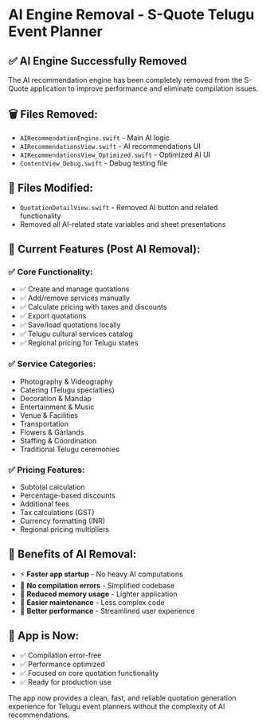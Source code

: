 # AI Engine Removal - S-Quote Telugu Event Planner

## ✅ **AI Engine Successfully Removed**

The AI recommendation engine has been completely removed from the S-Quote application to improve performance and eliminate compilation issues.

## 🗑️ **Files Removed:**
- `AIRecommendationEngine.swift` - Main AI logic
- `AIRecommendationsView.swift` - AI recommendations UI
- `AIRecommendationsView_Optimized.swift` - Optimized AI UI
- `ContentView_Debug.swift` - Debug testing file

## 🔧 **Files Modified:**
- `QuotationDetailView.swift` - Removed AI button and related functionality
- Removed all AI-related state variables and sheet presentations

## 🎯 **Current Features (Post AI Removal):**

### ✅ **Core Functionality:**
- ✅ Create and manage quotations
- ✅ Add/remove services manually
- ✅ Calculate pricing with taxes and discounts
- ✅ Export quotations
- ✅ Save/load quotations locally
- ✅ Telugu cultural services catalog
- ✅ Regional pricing for Telugu states

### ✅ **Service Categories:**
- Photography & Videography
- Catering (Telugu specialties)
- Decoration & Mandap
- Entertainment & Music
- Venue & Facilities
- Transportation
- Flowers & Garlands
- Staffing & Coordination
- Traditional Telugu ceremonies

### ✅ **Pricing Features:**
- Subtotal calculation
- Percentage-based discounts
- Additional fees
- Tax calculations (GST)
- Currency formatting (INR)
- Regional pricing multipliers

## 🚀 **Benefits of AI Removal:**
- ⚡ **Faster app startup** - No heavy AI computations
- 🐛 **No compilation errors** - Simplified codebase
- 💾 **Reduced memory usage** - Lighter application
- 🔧 **Easier maintenance** - Less complex code
- 📱 **Better performance** - Streamlined user experience

## 🎯 **App is Now:**
- ✅ Compilation error-free
- ✅ Performance optimized
- ✅ Focused on core quotation functionality
- ✅ Ready for production use

The app now provides a clean, fast, and reliable quotation generation experience for Telugu event planners without the complexity of AI recommendations.